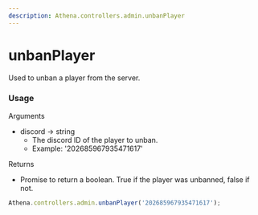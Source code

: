 ```yaml
---
description: Athena.controllers.admin.unbanPlayer
---
```


# unbanPlayer

Used to unban a player from the server.

### Usage

Arguments

* discord -> string
  * The discord ID of the player to unban.
  * Example: '202685967935471617'

Returns

* Promise to return a boolean. True if the player was unbanned, false if not.

```typescript
Athena.controllers.admin.unbanPlayer('202685967935471617');
```
